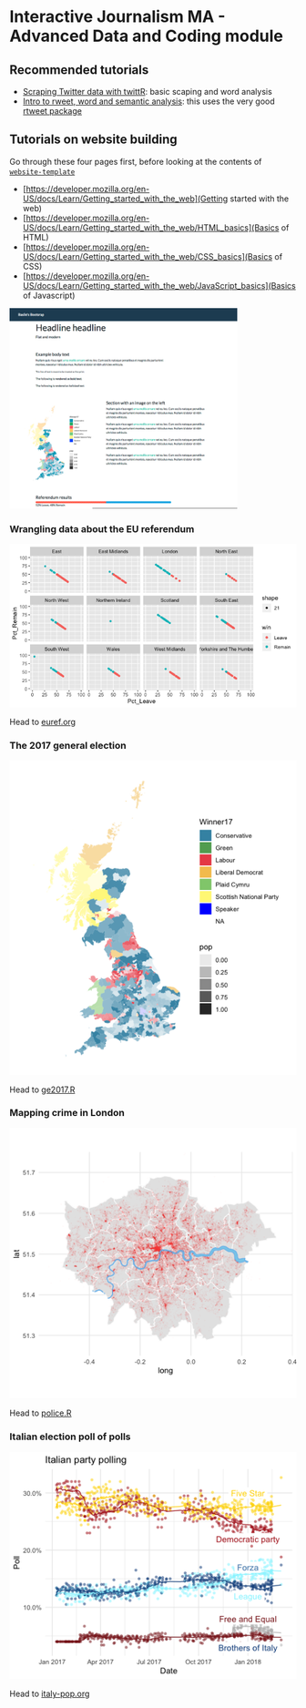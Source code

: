 # Interactive Journalism MA - Advanced Data and Coding module

## Recommended tutorials

* [Scraping Twitter data with twittR](http://utstat.toronto.edu/~nathan/teaching/sta4002/Class1/scrapingtwitterinR-NT.html): basic scaping and word analysis
* [Intro to rweet, word and semantic analysis](https://mkearney.github.io/blog/2017/06/01/intro-to-rtweet/): this uses the very good [rtweet package](https://cran.r-project.org/web/packages/rtweet/vignettes/intro.html)


## Tutorials on website building

Go through these four pages first, before looking at the contents of [`website-template`](website-template/)

* [https://developer.mozilla.org/en-US/docs/Learn/Getting_started_with_the_web](Getting started with the web)
* [https://developer.mozilla.org/en-US/docs/Learn/Getting_started_with_the_web/HTML_basics](Basics of HTML)
* [https://developer.mozilla.org/en-US/docs/Learn/Getting_started_with_the_web/CSS_basics](Basics of CSS)
* [https://developer.mozilla.org/en-US/docs/Learn/Getting_started_with_the_web/JavaScript_basics](Basics of Javascript)

<img src="fig/template.png" width="400"/>

### Wrangling data about the EU referendum

![](fig/Rplot03.png)

Head to [euref.org](euref.org)

### The 2017 general election

![](fig/ge2017.png)

Head to [ge2017.R](ge2017.R)

### Mapping crime in London

![](fig/Rplot08.png)

Head to [police.R](police.R)

### Italian election poll of polls

![](fig/italy.png)

Head to [italy-pop.org](italy-pop.org)
